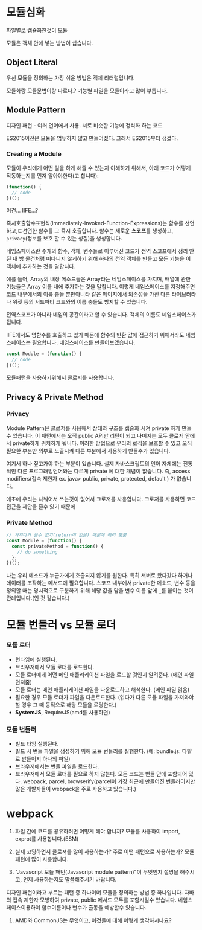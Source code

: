 # 모듈심화

파일별로 캡슐화한것이 모듈

모듈은 객체 안에 넣는 방법이 쉽습니다.

## Object Literal

우선 모듈을 정의하는 가장 쉬운 방법은 객체 리터럴입니다.

모듈화랑 모듈문법이랑 다르다.?
기능별 파일을 모듈이라고 많이 부릅니다.

## Module Pattern

디자인 패턴 - 여러 언어에서 사용. 서로 비슷한 기능에 정석화 하는 코드

ES2015이전은 모듈을 엄두하지 않고 만들어졌다. 그래서 ES2015부터 생겼다.

### Creating a Module

모듈이 우리에게 어떤 일을 하게 해줄 수 있는지 이해하기 위해서, 아래 코드가 어떻게 작동하는지를 먼저 알아야한다(고 합니다):

```js
(function() {
  // code
})();
```

이건... IIFE...?

즉시호출함수표현식(Immediately-Invoked-Function-Expressions)는 함수를 선언하고,ㅌ선언한 함수를 그 즉시 호출합니다. 함수는 새로운 **스코프**를 생성하고, `privacy`(정보를 보호 할 수 있는 성질)을 생성합니다.

네임스페이스란 수개의 함수, 객체, 변수들로 이루어진 코드가 전역 스코프에서 정리 안 된 내 방 물건처럼 떠다니지 않게하기 위해 하나의 전역 객체를 만들고 모든 기능을 이 객체에 추가하는 것을 말합니다.

예를 들어, Array의 내장 메소드들은 Array라는 네임스페이스를 가지며, 배열에 관한 기능들은 Array 이름 내에 추가하는 것을 말합니다. 이렇게 네임스페이스를 지정해주면 코드 내부에서의 이름 충돌 뿐만아니라 같은 페이지에서 의존성을 가진 다른 라이브러라나 위젯 등의 서드파티 코드와의 이름 충돌도 방지할 수 있습니다.

전역스코프가 아니라 네임의 공간이라고 할 수 있습니다. 객체의 이름도 네임스페이스가 됩니다.

IIFE에서도 명함수를 호출하고 있기 때문에 함수의 반환 값에 접근하기 위해서라도 네임스페이스는 필요합니다. 네임스페이스를 만들어보겠습니다.

```js
const Module = (function() {
  // code
})();
```

모듈패턴을 사용하기위해서 클로저를 사용합니다.

## Privacy & Private Method

### Privacy

Module Pattern은 클로저를 사용해서 상태와 구조를 캡슐화 시켜 private 하게 만들 수 있습니다. 이 패턴에서는 오직 public API만 리턴이 되고 나머지는 모두 클로저 안에서 private하게 위치하게 됩니다. 이러한 방법으로 우리의 로직을 보호할 수 있고 오직 필요한 부분만 외부로 노출시켜 다른 부분에서 사용하게 만들수가 있습니다.

여기서 하나 짚고가야 하는 부분이 있습니다. 실제 자바스크립트의 언어 자체에는 전통적인 다른 프로그래밍언어와는 다르게 private 에 대한 개념이 없습니다. 즉, access modifiers(접속 제한자 ex. java> public, private, protected, default ) 가 없습니다.

에초에 우리는 나눠어서 쓰는것이 없어서 크로저를 사용합니다. 크로저를 사용하면 코드 접근을 제안을 줄수 있기 때문에

### Private Method

```js
// 가져다가 쓸수 없기(return이 없음) 때문에 에러 뿜뿜
const Module = (function() {
  const privateMethod = function() {
    // do something
  };
})();
```

나는 우리 메소드가 누군가에게 호출되지 않기를 원한다. 특히 서버로 왔다갔다 하거나 데이터를 조작하는 메서드에 필요합니다.
스코프 내부에서 private한 메소드, 변수 등을 정의할 때는 명시적으로 구분하기 위해 해당 값을 담을 변수 이름 앞에 `_`를 붙이는 것이 관례입니다.(인 것 같습니다.)

# 모듈 번들러 vs 모듈 로더

### 모듈 로더

- 런타임에 실행된다.
- 브라우저에서 모듈 로더를 로드한다.
- 모듈 로더에게 어떤 메인 애플리케이션 파일을 로드할 것인지 알려준다. (메인 파일 던져줌)
- 모듈 로더는 메인 애플리케이션 파일을 다운로드하고 해석한다. (메인 파일 읽음)
- 필요한 경우 모듈 로더가 파일을 다운로드한다. (읽다가 다른 모듈 파일을 가져와야할 경우 그 때 동적으로 해당 모듈을 로딩한다.)
- **SystemJS**, RequireJS(amd를 사용하면)

### 모듈 번들러

- 빌드 타임 실행된다.
- 빌드 시 번들 파일을 생성하기 위해 모듈 번들러를 실행한다. (예: bundle.js: 다발로 만들어지 하나의 파일)
- 브라우저에서는 번들 파일을 로드한다.
- 브라우저에서 모듈 로더를 필요로 하지 않는다. 모든 코드는 번들 안에 포함되어 있다.
  webpack, parcel, browserify(parcel이 가장 최근에 만들어진 번들러이지만 많은 개발자들이 webpack을 주로 사용하고 있습니다.)

# webpack

1. 파일 간에 코드를 공유하려면 어떻게 해야 합니까?
   모듈를 사용하여 import, exprot를 사용합니다.(ESM)

1. 실제 코딩하면서 클로져를 많이 사용하는가? 주로 어떤 패턴으로 사용하는가?
   모듈 패턴에 많이 사용합니다.

1. "Javascript 모듈 패턴(Javascript module pattern)"이 무엇인지 설명을 해주시고, 언제 사용하는지도 말씀해주시기 바랍니다.

디자인 패턴이라고 부르는 패턴 중 하나이며 모듈을 정의하는 방법 중 하나입니다.
자바의 접속 제한자 모방하여 private, public 메서드 모두를 포함시킬수 있습니다.
네임스페이스이용하여 함수이름이나 변수가 출동을 예방할수 있습니다.

1. AMD와 CommonJS는 무엇이고, 이것들에 대해 어떻게 생각하시나요?
